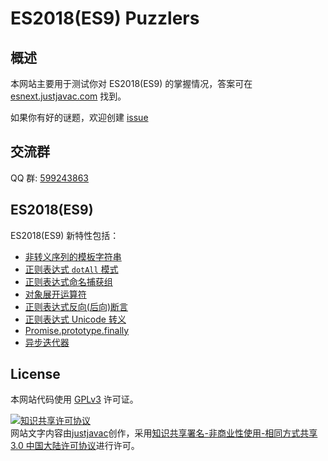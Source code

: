 # ES2018(ES9) Puzzlers

## 概述

本网站主要用于测试你对 ES2018(ES9) 的掌握情况，答案可在 [esnext.justjavac.com](https://esnext.justjavac.com) 找到。

如果你有好的谜题，欢迎创建 [issue](https://github.com/justjavac/es2018puzzlers/issues/new)

## 交流群

QQ 群: [599243863](https://jq.qq.com/?_wv=1027&k=5RDuiJf)

## ES2018(ES9)

ES2018(ES9) 新特性包括：

- [非转义序列的模板字符串](https://esnext.justjavac.com/proposal/template-literal-revision.html)
- [正则表达式 `dotAll` 模式](https://esnext.justjavac.com/proposal/regexp-dotall-flag.html)
- [正则表达式命名捕获组](https://esnext.justjavac.com/proposal/regexp-named-groups.html)
- [对象展开运算符](https://esnext.justjavac.com/proposal/object-rest-spread.html)
- [正则表达式反向(后向)断言](https://esnext.justjavac.com/proposal/regexp-lookbehind.html)
- [正则表达式 Unicode 转义](https://esnext.justjavac.com/proposal/regexp-unicode-property-escapes.html)
- [Promise.prototype.finally](https://esnext.justjavac.com/api/Promise.prototype.finally.html)
- [异步迭代器](https://esnext.justjavac.com/proposal/async-iteration.html)

## License

本网站代码使用 [GPLv3](./LICENSE) 许可证。

<a rel="license" href="http://creativecommons.org/licenses/by-nc-sa/3.0/cn/"><img alt="知识共享许可协议" style="border-width:0" src="http://i.creativecommons.org/l/by-nc-sa/3.0/cn/88x31.png" /></a><br />
网站<span xmlns:dct="http://purl.org/dc/terms/" href="http://purl.org/dc/dcmitype/Text" rel="dct:type">文字内容</span>由<a xmlns:cc="http://creativecommons.org/ns#" href="http://justjavac.com" property="cc:attributionName" rel="cc:attributionURL">justjavac</a>创作，采用<a rel="license" href="http://creativecommons.org/licenses/by-nc-sa/3.0/cn/">知识共享署名-非商业性使用-相同方式共享 3.0 中国大陆许可协议</a>进行许可。
